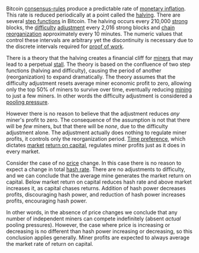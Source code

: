 Bitcoin [consensus-rules](Glossary#consensus-rules) produce a predictable rate of [monetary inflation](Glossary#inflation). This rate is reduced periodically at a point called the [halving](Glossary#halving). There are several [step functions](https://en.wikipedia.org/wiki/Step_function) in Bitcoin. The halving occurs every 210,000 [strong](Glossary#strong) blocks, the [difficulty](Glossary#difficulty) [adjustment](Glossary#adjustment) every 2,016 strong blocks and [chain](Glossary#chain) [reorganization](Glossary#reorganization) approximately every 10 minutes. The numeric values that control these intervals are arbitrary yet the discontinuity is necessary due to the discrete intervals required for [proof of work](Glossary#proof).

There is a theory that the halving creates a financial cliff for [miners](Glossary#miner) that may lead to a perpetual [stall](Glossary#stall). The theory is based on the confluence of two step functions (halving and difficulty), causing the period of another (reorganization) to expand dramatically. The theory assumes that the difficulty adjustment resets average miner economic profit to zero, allowing only the top 50% of miners to survive over time, eventually reducing [mining](Glossary#mine) to just a few miners. In other words the difficulty adjustment is considered a [pooling pressure](Pooling-Pressure-Risk).

However there is no reason to believe that the adjustment reduces *any* miner's profit to zero. The consequence of the assumption is not that there will be *few* miners, but that there will be *none*, due to the difficulty adjustment alone. The adjustment actually does nothing to regulate miner profits, it controls only the reorganization period. [Time preference](https://en.wikipedia.org/wiki/Time_preference), which dictates [market](Glossary#market) [return on capital](Glossary#interest), regulates miner profits just as it does in every market.

Consider the case of no [price](Glossary#price) change. In this case there is no reason to expect a change in total [hash rate](Glossary#hash-rate). There are no adjustments to difficulty, and we can conclude that the average mine generates the market return on capital. Below market return on capital reduces hash rate and above market increases it, as capital chases returns. Addition of hash power decreases profits, discouraging hash power, and reduction of hash power increases profits, encouraging hash power.

In other words, in the absence of price changes we conclude that any number of independent miners can compete indefinitely (absent *actual* pooling pressures). However, the case where price is increasing or decreasing is no different than hash power increasing or decreasing, so this conclusion applies generally. Miner profits are expected to always average the market rate of return on capital.

